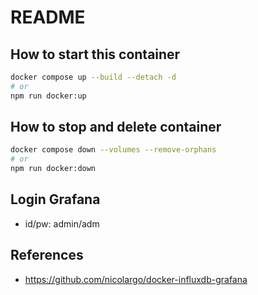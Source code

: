 # README
## How to start this container

```bash
docker compose up --build --detach -d
# or
npm run docker:up
```

## How to stop and delete container

```bash
docker compose down --volumes --remove-orphans
# or
npm run docker:down
```

## Login Grafana

- id/pw: admin/adm

## References

- <https://github.com/nicolargo/docker-influxdb-grafana>
